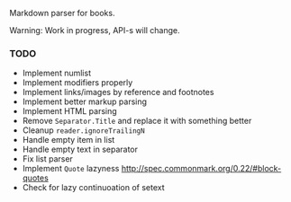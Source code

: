 Markdown parser for books.

Warning: Work in progress, API-s will change.

### TODO

* Implement numlist
* Implement modifiers properly
* Implement links/images by reference and footnotes
* Implement better markup parsing
* Implement HTML parsing
* Remove `Separator.Title` and replace it with something better
* Cleanup `reader.ignoreTrailingN`
* Handle empty item in list
* Handle empty text in separator
* Fix list parser
* Implement `Quote` lazyness http://spec.commonmark.org/0.22/#block-quotes
* Check for lazy continuoation of setext